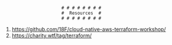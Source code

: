                           # # # # # # # #
                          #  Resources  #
                          # # # # # # # #

1. https://github.com/18F/cloud-native-aws-terraform-workshop/
2. https://charity.wtf/tag/terraform/
